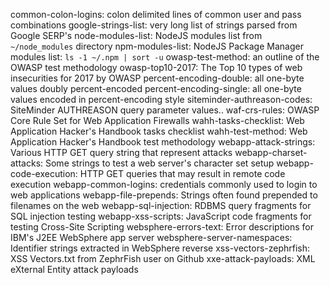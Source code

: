 common-colon-logins: colon delimited lines of common user and pass combinations
google-strings-list: very long list of strings parsed from Google SERP's
node-modules-list: NodeJS modules list from `~/node_modules` directory
npm-modules-list: NodeJS Package Manager modules list: `ls -1 ~/.npm | sort -u`
owasp-test-method: an outline of the OWASP test methodology 
owasp-top10-2017: The Top 10 types of web insecurities for 2017 by OWASP
percent-encoding-double: all one-byte values doubly percent-encoded
percent-encoding-single: all one-byte values encoded in percent-encoding style
siteminder-authreason-codes: SiteMinder AUTHREASON query parameter values..
waf-crs-rules: OWASP Core Rule Set for Web Application Firewalls
wahh-tasks-checklist: Web Application Hacker's Handbook tasks checklist 
wahh-test-method: Web Application Hacker's Handbook test methodology
webapp-attack-strings: Various HTTP GET query string that represent attacks
webapp-charset-attacks: Some strings to test a web server's character set setup
webapp-code-execution: HTTP GET queries that may result in remote code execution
webapp-common-logins: credentials commonly used to login to web applications
webapp-file-prepends: Strings often found prepended to filenames on the web
webapp-sql-injection: RDBMS query fragments for SQL injection testing
webapp-xss-scripts: JavaScript code fragments for testing Cross-Site Scripting
websphere-errors-text: Error descriptions for IBM's J2EE WebSphere app server
websphere-server-namespaces: Identifier strings extracted in WebSphere reverse
xss-vectors-zephrfish: XSS Vectors.txt from ZephrFish user on Github
xxe-attack-payloads: XML eXternal Entity attack payloads
